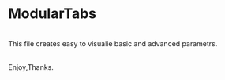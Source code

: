 # ModularTabs

</br>This file creates easy to visualie basic and advanced parametrs.

</br>Enjoy,Thanks.
